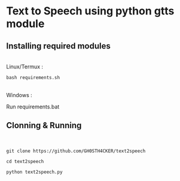 # Text to Speech using python gtts module

<h2>Installing required modules</h2></br>
Linux/Termux :</br>

```bash requirements.sh```</br></br>

Windows :</br>

Run requirements.bat


<h2>Clonning & Running</h2></br>

```git clone https://github.com/GH0STH4CKER/text2speech``` </br>

```cd text2speech``` </br>

```python text2speech.py``` </br>
